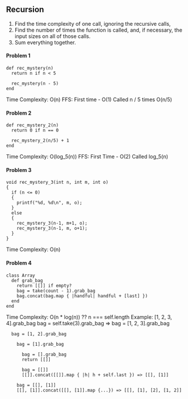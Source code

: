 ## Recursion
1. Find the time complexity of one call, ignoring the recursive calls,
2. Find the number of times the function is called, and, if necessary, the input sizes on all of those calls.
3. Sum everything together.

#### Problem 1
```
def rec_mystery(n)
  return n if n < 5

  rec_mystery(n - 5)
end
```
Time Complexity: O(n)
FFS:  First time - O(1)
      Called n / 5 times
      O(n/5)

#### Problem 2
```
def rec_mystery_2(n)
  return 0 if n == 0

  rec_mystery_2(n/5) + 1
end
```
Time Complexity: O(log_5(n))
FFS:  First Time - O(2)
      Called log_5(n)

#### Problem 3
```
void rec_mystery_3(int n, int m, int o)
{
  if (n <= 0)
  {
    printf("%d, %d\n", m, o);
  }
  else
  {
    rec_mystery_3(n-1, m+1, o);
    rec_mystery_3(n-1, m, o+1);
  }
}
```
Time Complexity: O(n)

#### Problem 4
```
class Array
  def grab_bag
    return [[]] if empty?
    bag = take(count - 1).grab_bag
    bag.concat(bag.map { |handful| handful + [last] })
  end
end
```
Time Complexity: O(n * log(n)) ??  n === self.length
Example:
    [1, 2, 3, 4].grab_bag
    bag = self.take(3).grab_bag => bag = [1, 2, 3].grab_bag

      bag = [1, 2].grab_bag

        bag = [1].grab_bag

          bag = [].grab_bag
          return [[]]

          bag = [[]]
          [[]].concat([[]].map { |h| h + self.last }) => [[], [1]]

        bag = [[], [1]]
        [[], [1]].concat([[], [1]].map {...}) => [[], [1], [2], [1, 2]]
